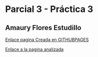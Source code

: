 # Parcial 3 - Práctica 3

## Amaury Flores Estudillo

[Enlace pagina Creada en GITHUBPAGES](https://amauryxd.github.io/DeltaRunePageCopy/)

[Enlace a la pagina analizada](https://deltarune.com)
